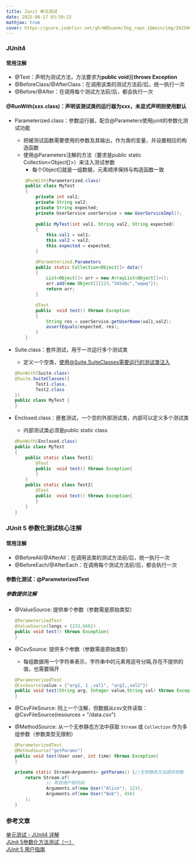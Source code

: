 ```yaml
---
title: Junit 单元测试
date: 2025-06-17 03:59:23
mathjax: true
cover: https://gcore.jsdelivr.net/gh/WQhuanm/Img_repo_1@main/img/202506292029993.png
---
```


### JUnit4
#### 常用注解
+ @Test：声明为测试方法，方法要求为**public void**且**throws Exception**
+ @BeforeClass/@AfterClass：在调用该类的测试方法前/后，统一执行一次
+ @Before/@After：在调用每个测试方法前/后，都会执行一次

#### @RunWith(xxx.class)：声明该测试类的运行器为xxx，未显式声明则使用默认
+ Parameterized.class：参数运行器，配合@Parameters使用junit的参数化测试功能
    + 把被测试函数需要使用的参数及其输出，作为类的变量，并设置相应的构造函数
    + 使用@Parameters注解的方法（要求是public static Collection<Object[]>）来注入测试参数
        + 每个Object[]就是一组数据，元素顺序保持与构造函数一致
    ```java
        @RunWith(Parameterized.class)
        public class MyTest
        {
            private int val1;
            private String val2;
            private String expected;
            private UserService userService = new UserServiceImpl();
            
            public MyTest(int val1, String val2, String expected)
            {
                this.val1 = val1;
                this.val2 = val2;
                this.expected = expected;
            }

            @Parameterized.Parameters
            public static Collection<Object[]> data()
            {
                List<Object[]> arr = new ArrayList<Object[]>();
                arr.add(new Object[]{123,"345abc","wqwq"});
                return arr;
            }

            @Test
            public  void test() throws Exception
            {
                String res = userService.getUserName(val1,val2);
                assertEquals(expected, res);
            }
        }
    ```

+ Suite.class：套件测试，用于一次运行多个测试类
    + 定义一个空类，使用@Suite.SuiteClasses需要运行的测试类注入
    ```java
    @RunWith(Suite.class)
    @Suite.SuiteClasses({
            Test1.class,
            Test2.class
    })
    public class MyTest {
    }
    ```

+ Enclosed.class：嵌套测试，一个空的外部测试类，内部可以定义多个测试类
    + 内部测试类必须是public static class
    ``` java
    @RunWith(Enclosed.class)
    public class MyTest
    {
        public static class Test1{
            @Test
            public  void test() throws Exception{
            }
        }
        public static class Test2{
            @Test
            public  void test() throws Exception{
            }
        }
    }
    ```






### JUnit 5 参数化测试核心注解
#### 常用注解
+ @BeforeAll/@AfterAll：在调用该类的测试方法前/后，统一执行一次
+ @BeforeEach/@AfterEach：在调用每个测试方法前/后，都会执行一次

#### 参数化测试：@ParameterizedTest
##### 参数提供注解
+ @ValueSource: 提供单个参数（参数需是原始类型）  

    ```java
    @ParameterizedTest
    @ValueSource(longs = {233,666})
    public void test() throws Exception{
    }
    ```

+ @CsvSource: 提供多个参数（参数需是原始类型）
    + 每组数据用一个字符串表示，字符串中的元素用逗号分隔,存在不提供的值，也需要隔开
    ```java
    @ParameterizedTest
    @CsvSource(value = {"arg1, 1 ,val1", "arg2,,val2"})
    public void test(String arg, Integer value,String val) throws Exception{
    }
    ```

+ @CsvFileSource: 同上一个注解，但数据从csv文件读取：@CsvFileSource(resources = "/data.csv")

+ @MethodSource: 从一个无参静态方法中获取 `Stream` 或 `Collection` 作为多组参数（参数类型无限制）

    ```java
    @ParameterizedTest
    @MethodSource("getParams")
    public void test(User user, int time) throws Exception{
    }

    private static Stream<Arguments> getParams() {//无参静态方法提供参数
        return Stream.of(
                // 有效用户和时间
                Arguments.of(new User("Alice"), 123),
                Arguments.of(new User("Bob"), 456)
        );
    }
    ```

### 参考文章
[单元测试 - JUnit4 详解](https://www.pdai.tech/md/develop/ut/dev-ut-x-junit.html#%E6%B5%8B%E8%AF%95-%E5%8F%82%E6%95%B0%E5%8C%96%E6%B5%8B%E8%AF%95)  
[JUnit 5参数化方法测试（一）](https://zhuanlan.zhihu.com/p/262508766)  
[JUnit 5 用户指南](https://junit.java.net.cn/junit5/docs/current/user-guide/#overview)  

